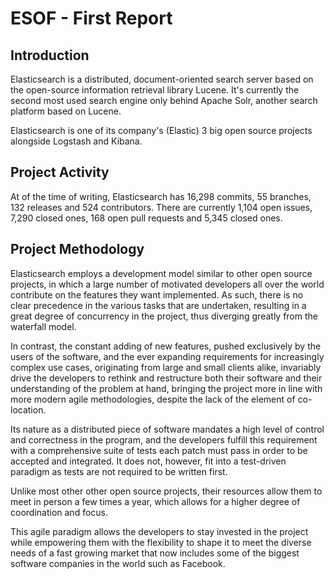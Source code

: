 ESOF - First Report
===================

Introduction
-------------
Elasticsearch is a distributed, document-oriented search server based on the open-source information retrieval library Lucene. It's currently the second most used search engine only behind Apache Solr, another search platform based on Lucene.

Elasticsearch is one of its company's (Elastic) 3 big open source projects alongside Logstash and Kibana.

Project Activity
----------------
At of the time of writing, Elasticsearch has 16,298 commits, 55 branches, 132 releases and 524 contributors.
There are currently 1,104 open issues, 7,290 closed ones, 168 open pull requests and 5,345 closed ones.

Project Methodology
-------------------
Elasticsearch employs a development model similar to other open source projects, in which a large number of motivated developers all over the world contribute on the features they want implemented. As such, there is no clear precedence in the various tasks that are undertaken, resulting in a great degree of concurrency in the project, thus diverging greatly from the waterfall model. 

In contrast, the constant adding of new features, pushed exclusively by the users of the software, and the ever expanding requirements for increasingly complex use cases, originating from large and small clients alike, invariably drive the developers to rethink and restructure both their software and their understanding of the problem at hand, bringing the project more in line with more modern agile methodologies, despite the lack of the element of co-location.

Its nature as a distributed piece of software mandates a high level of control and correctness in the program, and the developers fulfill this requirement with a comprehensive suite of tests each patch must pass in order to be accepted and integrated. It does not, however, fit into a test-driven paradigm as tests are not required to be written first.

Unlike most other other open source projects, their resources allow them to meet in person a few times a year, which allows for a higher degree of coordination and focus.

This agile paradigm allows the developers to stay invested in the project while empowering them with the flexibility to shape it to meet the diverse needs of a fast growing market that now includes some of the biggest software companies in the world such as Facebook.
